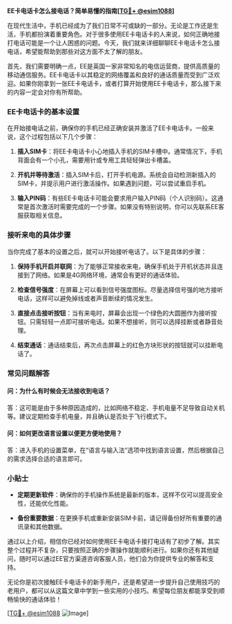 **EE卡电话卡怎么接电话？简单易懂的指南[[TG💪+ @esim1088](https://t.me/s/esim1088)]**

在现代生活中，手机已经成为了我们日常不可或缺的一部分。无论是工作还是生活，手机都扮演着重要角色。对于很多使用EE卡电话卡的人来说，如何正确地接打电话可能是一个让人困惑的问题。今天，我们就来详细聊聊EE卡电话卡怎么接电话，希望能帮助到那些对这方面不太了解的朋友。

首先，我们需要明确一点，EE是英国一家非常知名的电信运营商，提供高质量的移动通信服务。EE卡电话卡以其稳定的网络覆盖和良好的通话质量而受到广泛欢迎。如果你刚拿到一张EE卡电话卡，或者打算开始使用EE卡电话卡，那么接下来的内容一定会对你有所帮助。

### EE卡电话卡的基本设置

在开始接电话之前，确保你的手机已经正确安装并激活了EE卡电话卡。一般来说，这个过程包括以下几个步骤：

1. **插入SIM卡**：将EE卡电话卡小心地插入手机的SIM卡槽中。通常情况下，手机背面会有一个小孔，需要用针或专用工具轻轻弹出卡槽盖。
   
2. **开机并等待激活**：插入SIM卡后，打开手机电源。系统会自动检测新插入的SIM卡，并提示用户进行激活操作。如果遇到问题，可以尝试重启手机。

3. **输入PIN码**：有些EE卡电话卡可能会要求用户输入PIN码（个人识别码）。这通常是首次激活时需要完成的一个步骤。如果没有特别说明，你可以先联系EE客服获取相关信息。

### 接听来电的具体步骤

当你完成了基本的设置之后，就可以开始接听电话了。以下是具体的步骤：

1. **保持手机开启并联网**：为了能够正常接收来电，确保手机处于开机状态并且连接到了网络。如果是4G网络环境，通常会有更好的通话体验。

2. **检查信号强度**：在屏幕上可以看到信号强度图标。尽量选择信号强的地方接听电话，这样可以避免掉线或者声音断续的情况发生。

3. **直接点击接听按钮**：当有来电时，屏幕会出现一个绿色的大圆圈作为接听按钮。只需轻轻一点即可接听电话。如果不想接听，则可以选择挂断或者静音处理。

4. **结束通话**：通话结束后，再次点击屏幕上的红色方块形状的按钮就可以挂断电话了。

### 常见问题解答

#### 问：为什么有时候会无法接收到电话？
答：这可能是由于多种原因造成的，比如网络不稳定、手机电量不足导致自动关机等。建议定期检查手机电量，并且确认是否处于飞行模式下。

#### 问：如何更改语言设置以便更方便地使用？
答：进入手机的设置菜单，在“语言与输入法”选项中找到语言设置，然后根据自己的需求选择合适的语言即可。

### 小贴士

- **定期更新软件**：确保你的手机操作系统是最新的版本，这样不仅可以提高安全性，还能优化性能。
  
- **备份重要数据**：在更换手机或重新安装SIM卡前，请记得备份好所有重要的通讯录和其他数据。

通过以上介绍，相信你已经对如何使用EE卡电话卡接打电话有了初步了解。其实整个过程并不复杂，只要按照正确的步骤操作就能顺利进行。如果你还有其他疑问，随时可以通过EE官方渠道咨询客服人员，他们会为你提供专业的解答和支持。

无论你是初次接触EE卡电话卡的新手用户，还是希望进一步提升自己使用技巧的老用户，都可以从这篇文章中学到一些实用的小技巧。希望每位朋友都能享受到顺畅愉快的通话体验！

[[TG💪+ @esim1088](https://t.me/s/esim1088) ![Image](https://i.postimg.cc/4NQfJmqS/Snipaste-2025-05-13-00-14-12.png)]